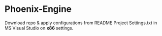 # Phoenix-Engine

Download repo & apply configurations from README Project Settings.txt in MS Visual Studio on __**x86**__ settings.
